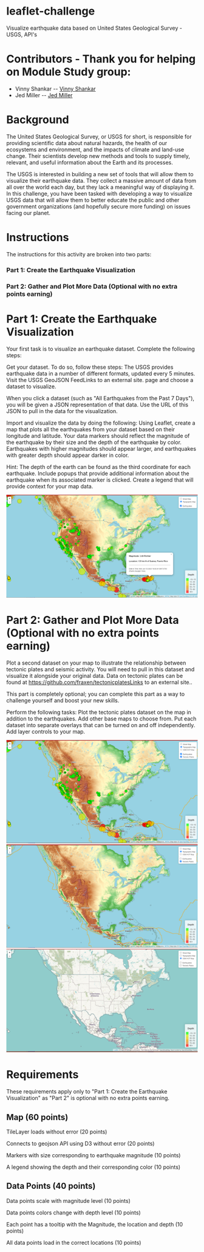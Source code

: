 # leaflet-challenge
Visualize earthquake data based on United States Geological Survey - USGS, API's

# Contributors - Thank you for helping on Module Study group:
- Vinny Shankar -- [Vinny Shankar](https://github.com/VinnyShankar)
- Jed Miller -- [Jed Miller](https://github.com/Jed-Miller)

# Background
The United States Geological Survey, or USGS for short, is responsible for providing scientific data about natural hazards, the health of our ecosystems and environment, and the impacts of climate and land-use change. Their scientists develop new methods and tools to supply timely, relevant, and useful information about the Earth and its processes.

The USGS is interested in building a new set of tools that will allow them to visualize their earthquake data. They collect a massive amount of data from all over the world each day, but they lack a meaningful way of displaying it. In this challenge, you have been tasked with developing a way to visualize USGS data that will allow them to better educate the public and other government organizations (and hopefully secure more funding) on issues facing our planet.

# Instructions
The instructions for this activity are broken into two parts:

### Part 1: Create the Earthquake Visualization

### Part 2: Gather and Plot More Data (Optional with no extra points earning)

# Part 1: Create the Earthquake Visualization

Your first task is to visualize an earthquake dataset. Complete the following steps:

Get your dataset. To do so, follow these steps:
The USGS provides earthquake data in a number of different formats, updated every 5 minutes. Visit the USGS GeoJSON FeedLinks to an external site. page and choose a dataset to visualize.

When you click a dataset (such as "All Earthquakes from the Past 7 Days"), you will be given a JSON representation of that data. Use the URL of this JSON to pull in the data for the visualization. 

Import and visualize the data by doing the following:
Using Leaflet, create a map that plots all the earthquakes from your dataset based on their longitude and latitude.
Your data markers should reflect the magnitude of the earthquake by their size and the depth of the earthquake by color. Earthquakes with higher magnitudes should appear larger, and earthquakes with greater depth should appear darker in color.

Hint: The depth of the earth can be found as the third coordinate for each earthquake.
Include popups that provide additional information about the earthquake when its associated marker is clicked.
Create a legend that will provide context for your map data.

![Part1-CircleMagnitudeMarkerBindPop%26Legend](https://github.com/hanydief/leaflet-challenge/blob/main/Outputs/Part1-CircleMagnitudeMarkerBindPop%26Legend.png)

# Part 2: Gather and Plot More Data (Optional with no extra points earning)
Plot a second dataset on your map to illustrate the relationship between tectonic plates and seismic activity. You will need to pull in this dataset and visualize it alongside your original data. Data on tectonic plates can be found at https://github.com/fraxen/tectonicplatesLinks to an external site..

This part is completely optional; you can complete this part as a way to challenge yourself and boost your new skills.

Perform the following tasks:
Plot the tectonic plates dataset on the map in addition to the earthquakes.
Add other base maps to choose from.
Put each dataset into separate overlays that can be turned on and off independently.
Add layer controls to your map.

![Part2-all_layers%26groups](https://github.com/hanydief/leaflet-challenge/blob/main/Outputs/Part2-all_layers%26groups.png)
![Part2-TectonicPlates%26TopoMap](https://github.com/hanydief/leaflet-challenge/blob/main/Outputs/Part2-TectonicPlates%26TopoMap.png)
![Part2-OSMMap%26IncativatingSubGroups](https://github.com/hanydief/leaflet-challenge/blob/main/Outputs/Part2-OSMMap%26IncativatingSubGroups.png)

# Requirements
These requirements apply only to "Part 1: Create the Earthquake Visualization" as "Part 2" is optional with no extra points earning.

## Map (60 points)
TileLayer loads without error (20 points)

Connects to geojson API using D3 without error (20 points)

Markers with size corresponding to earthquake magnitude (10 points)

A legend showing the depth and their corresponding color (10 points)

## Data Points (40 points)
Data points scale with magnitude level (10 points)

Data points colors change with depth level (10 points)

Each point has a tooltip with the Magnitude, the location and depth (10 points)

All data points load in the correct locations (10 points)
